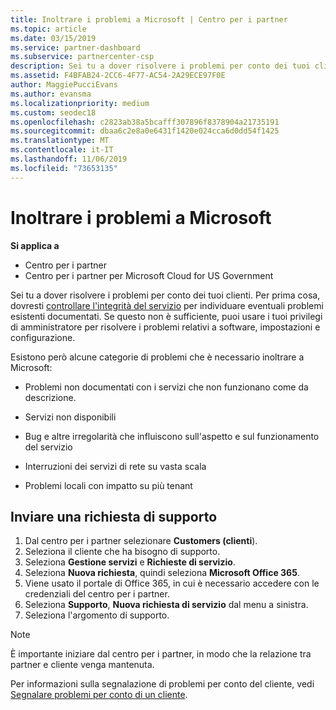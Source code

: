 ```yaml
---
title: Inoltrare i problemi a Microsoft | Centro per i partner
ms.topic: article
ms.date: 03/15/2019
ms.service: partner-dashboard
ms.subservice: partnercenter-csp
description: Sei tu a dover risolvere i problemi per conto dei tuoi clienti. Tuttavia, esistono diverse categorie di problemi che è necessario consegnare a Microsoft per risolvere il problema.
ms.assetid: F4BFAB24-2CC6-4F77-AC54-2A29ECE97F0E
author: MaggiePucciEvans
ms.author: evansma
ms.localizationpriority: medium
ms.custom: seodec18
ms.openlocfilehash: c2823ab38a5bcafff307896f8378904a21735191
ms.sourcegitcommit: dbaa6c2e8a0e6431f1420e024cca6d0dd54f1425
ms.translationtype: MT
ms.contentlocale: it-IT
ms.lasthandoff: 11/06/2019
ms.locfileid: "73653135"
---
```

# <a name="escalate-problems-to-microsoft"></a>Inoltrare i problemi a Microsoft

**Si applica a**

-  Centro per i partner
-  Centro per i partner per Microsoft Cloud for US Government


Sei tu a dover risolvere i problemi per conto dei tuoi clienti. Per prima cosa, dovresti [controllare l'integrità del servizio](check-service-health.md) per individuare eventuali problemi esistenti documentati. Se questo non è sufficiente, puoi usare i tuoi privilegi di amministratore per risolvere i problemi relativi a software, impostazioni e configurazione.

Esistono però alcune categorie di problemi che è necessario inoltrare a Microsoft:

-   Problemi non documentati con i servizi che non funzionano come da descrizione.

-   Servizi non disponibili

-   Bug e altre irregolarità che influiscono sull'aspetto e sul funzionamento del servizio

-   Interruzioni dei servizi di rete su vasta scala

-   Problemi locali con impatto su più tenant

## <a name="submit-a-support-request"></a>Inviare una richiesta di supporto

1. Dal centro per i partner selezionare **Customers (clienti**).
2. Seleziona il cliente che ha bisogno di supporto.
3. Seleziona **Gestione servizi** e **Richieste di servizio**.
4. Seleziona **Nuova richiesta**, quindi seleziona **Microsoft Office 365**.
5. Viene usato il portale di Office 365, in cui è necessario accedere con le credenziali del centro per i partner.
6. Seleziona **Supporto**, **Nuova richiesta di servizio** dal menu a sinistra.
7. Seleziona l'argomento di supporto.

>[!NOTE]
>È importante iniziare dal centro per i partner, in modo che la relazione tra partner e cliente venga mantenuta. 


Per informazioni sulla segnalazione di problemi per conto del cliente, vedi [Segnalare problemi per conto di un cliente](report-problems-on-behalf-of-a-customer.md).

 

 



